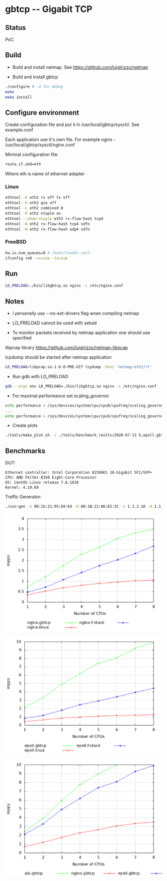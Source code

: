 # gbtcp -- Gigabit TCP 

## Status
PoC

## Build
- Build and install netmap. See https://github.com/luigirizzo/netmap

- Build and install gbtcp
```bash
./configure # -d for debug
make
make install
```

## Configure environment

Create configuration file and put it in /usr/local/gbtcp/sysctl/. See example.conf

Each application use it's own file. For example nginx - /usr/local/gbtcp/sysctl/nginx.conf

Minimal configuration file:
```bash
route.if.add=eth
```
Where eth is name of ethernet adapter

### Linux

```bash
ethtool -K eth2 rx off tx off
ethtool -K eth2 gso off
ethtool -L eth2 combined 8
ethtool -K eth2 ntuple on
ethtool --show-ntuple eth2 rx-flow-hash tcp4
ethtool -N eth2 rx-flow-hash tcp4 sdfn
ethtool -N eth2 rx-flow-hash udp4 sdfn
```

### FreeBSD
```bash
hw.ix.num_queues=8 # /boot/loader.conf
ifconfig re0 -rxcsum -txcsum
```

## Run

```bash
LD_PRELOAD=./bin/libgbtcp.so nginx -c /etc/nginx.conf
```

## Notes

* I persanally use --no-ext-drivers flag wnen compiling netmap

* LD_PRELOAD cannot be used with setuid

* To monitor packets received by netmap application one should use specified

libpcap library https://github.com/luigirizzo/netmap-libpcap

tcpdump should be started after netmap application
```bash
LD_PRELOAD=libpcap.so.1.6.0-PRE-GIT tcpdump -Snni 'netmap:eth2/rt'
```

* Run gdb with LD_PRELOAD
```bash
gdb --args env LD_PRELOAD=./bin/libgbtcp.so nginx -c /etc/nginx.conf
```

* For maximal performance set scaling_governor
```bash
echo performance > /sys/devices/system/cpu/cpu0/cpufreq/scaling_governor
...
echo performance > /sys/devices/system/cpu/cpuX/cpufreq/scaling_governor

```

* Create plots
```bash
./tools/make_plot.sh -i ./tools/benchmark_reults/2020-07-13 5,epoll.gbtcp,green 7,epoll.linux,red 9,epoll.f-stack,blue
```

## Benchmarks

DUT:

    Ethernet controller: Intel Corporation 82599ES 10-Gigabit SFI/SFP+
    CPU: AMD FX(tm)-8350 Eight-Core Processor
    OS: CentOS Linux release 7.6.1810
    Kernel: 4.19.69

Traffic Generator:

```bash
./con-gen -S 00:1b:21:95:69:64 -D 00:1B:21:A6:E5:3C -s 1.1.2.10 -d 1.1.2.1  -a 0 -p 80 -c 1000 -i 'eth2-0' --toy -- -s 1.1.2.11  -i 'eth2-1' -a 1 -- -s 1.1.2.12 -i 'eth2-2' -a 2 -- -s 1.1.2.13 -i 'eth2-3' -a 3
```

![](nginx_pps.png)

![](epoll_pps.png)

![](apps_pps.png)

